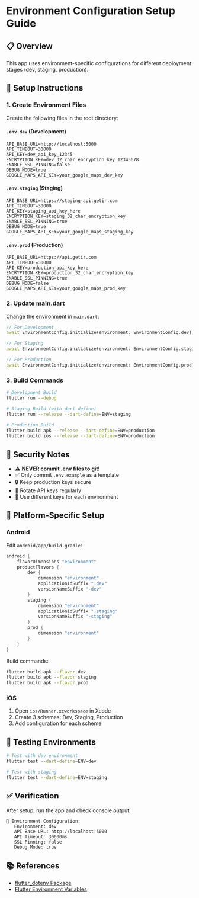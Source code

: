 # Environment Configuration Setup Guide

## 📋 Overview

This app uses environment-specific configurations for different deployment stages (dev, staging, production).

## 🔧 Setup Instructions

### 1. Create Environment Files

Create the following files in the root directory:

#### `.env.dev` (Development)
```env
API_BASE_URL=http://localhost:5000
API_TIMEOUT=30000
API_KEY=dev_api_key_12345
ENCRYPTION_KEY=dev_32_char_encryption_key_12345678
ENABLE_SSL_PINNING=false
DEBUG_MODE=true
GOOGLE_MAPS_API_KEY=your_google_maps_dev_key
```

#### `.env.staging` (Staging)
```env
API_BASE_URL=https://staging-api.getir.com
API_TIMEOUT=30000
API_KEY=staging_api_key_here
ENCRYPTION_KEY=staging_32_char_encryption_key
ENABLE_SSL_PINNING=true
DEBUG_MODE=true
GOOGLE_MAPS_API_KEY=your_google_maps_staging_key
```

#### `.env.prod` (Production)
```env
API_BASE_URL=https://api.getir.com
API_TIMEOUT=30000
API_KEY=production_api_key_here
ENCRYPTION_KEY=production_32_char_encryption_key
ENABLE_SSL_PINNING=true
DEBUG_MODE=false
GOOGLE_MAPS_API_KEY=your_google_maps_prod_key
```

### 2. Update main.dart

Change the environment in `main.dart`:

```dart
// For Development
await EnvironmentConfig.initialize(environment: EnvironmentConfig.dev);

// For Staging
await EnvironmentConfig.initialize(environment: EnvironmentConfig.staging);

// For Production
await EnvironmentConfig.initialize(environment: EnvironmentConfig.prod);
```

### 3. Build Commands

```bash
# Development Build
flutter run --debug

# Staging Build (with dart-define)
flutter run --release --dart-define=ENV=staging

# Production Build
flutter build apk --release --dart-define=ENV=production
flutter build ios --release --dart-define=ENV=production
```

## 🔐 Security Notes

- ⚠️ **NEVER commit .env files to git!**
- ✅ Only commit `.env.example` as a template
- 🔒 Keep production keys secure
- 🔑 Rotate API keys regularly
- 📝 Use different keys for each environment

## 📱 Platform-Specific Setup

### Android

Edit `android/app/build.gradle`:

```gradle
android {
    flavorDimensions "environment"
    productFlavors {
        dev {
            dimension "environment"
            applicationIdSuffix ".dev"
            versionNameSuffix "-dev"
        }
        staging {
            dimension "environment"
            applicationIdSuffix ".staging"
            versionNameSuffix "-staging"
        }
        prod {
            dimension "environment"
        }
    }
}
```

Build commands:
```bash
flutter build apk --flavor dev
flutter build apk --flavor staging
flutter build apk --flavor prod
```

### iOS

1. Open `ios/Runner.xcworkspace` in Xcode
2. Create 3 schemes: Dev, Staging, Production
3. Add configuration for each scheme

## 🧪 Testing Environments

```bash
# Test with dev environment
flutter test --dart-define=ENV=dev

# Test with staging
flutter test --dart-define=ENV=staging
```

## ✅ Verification

After setup, run the app and check console output:
```
🔧 Environment Configuration:
   Environment: dev
   API Base URL: http://localhost:5000
   API Timeout: 30000ms
   SSL Pinning: false
   Debug Mode: true
```

## 📚 References

- [flutter_dotenv Package](https://pub.dev/packages/flutter_dotenv)
- [Flutter Environment Variables](https://dart.dev/guides/environment-declarations)

